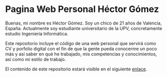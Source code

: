 # Pagina Web Personal Héctor Gómez
Buenas, mi nombre es Héctor Gómez. Soy un chico de 21 años de Valencia, España. Actualmente soy estudiante universitario de la UPV, concretamente estudio Ingeniería Informática.  

Este repositorio incluye el código de una web personal que servirá como CV y porfolio digital con el fin de que la gente pueda conocerme un poco más y así saber en qué he trabajado, mis competencias y conocimientos, así como mi estilo de trabajo.

El contenido de este repositorio estará visible en el siguiente [enlace]().
